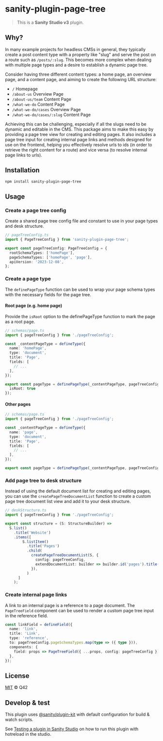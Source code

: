 # sanity-plugin-page-tree

> This is a **Sanity Studio v3** plugin.

## Why?
In many example projects for headless CMSs in general, they typically create a post content type with a property like "slug" and serve the post on a route such as `/posts/:slug`. This becomes more complex when dealing with multiple page types and a desire to establish a dynamic page tree.

Consider having three different content types: a home page, an overview page, and a content page, and aiming to create the following URL structure:

- `/` Homepage
- `/about-us` Overview Page
- `/about-us/team` Content Page
- `/what-we-do` Content Page
- `/what-we-do/cases` Overview Page
- `/what-we-do/cases/:slug` Content Page

Achieving this can be challenging, especially if all the slugs need to be dynamic and editable in the CMS. This package aims to make this easy by providing a page tree view for creating and editing pages. It also includes a page tree input for creating internal page links and methods designed for use on the frontend, helping you effectively resolve urls to ids (in order to retrieve the right content for a route) and vice versa (to resolve internal page links to urls).

## Installation

```sh
npm install sanity-plugin-page-tree
```

## Usage

### Create a page tree config
Create a shared page tree config file and constant to use in your page types and desk structure.

```ts
// pageTreeConfig.ts
import { PageTreeConfig } from 'sanity-plugin-page-tree';

export const pageTreeConfig: PageTreeConfig = {
  rootSchemaTypes: ['homePage'],
  pageSchemaTypes: ['homePage', 'page'],
  apiVersion: '2023-12-08',
};

```

### Create a page type
The `definePageType` function can be used to wrap your page schema types with the necessary fields for the page tree.

#### Root page (e.g. home page)
Provide the `isRoot` option to the definePageType function to mark the page as a root page.

```ts
// schemas/page.ts
import { pageTreeConfig } from './pageTreeConfig';

const _contentPageType = defineType({
  name: 'homePage',
  type: 'document',
  title: 'Page',
  fields: [
    // ...
  ],
});

export const pageType = definePageType(_contentPageType, pageTreeConfig, {
  isRoot: true
});
```

#### Other pages

```ts
// schemas/page.ts
import { pageTreeConfig } from './pageTreeConfig';

const _contentPageType = defineType({
  name: 'page',
  type: 'document',
  title: 'Page',
  fields: [
    // ...
  ],
});

export const pageType = definePageType(_contentPageType, pageTreeConfig);
```

### Add page tree to desk structure
Instead of using the default document list for creating and editing pages, you can use the `createPageTreeDocumentList` function to create a custom page tree document list view and add it to your desk structure.

```ts
// deskStructure.ts
import { pageTreeConfig } from './pageTreeConfig';

export const structure = (S: StructureBuilder) =>
  S.list()
    .title('Website')
    .items([
        S.listItem()
          .title('Pages')
          .child(
            createPageTreeDocumentList(S, {
              config: pageTreeConfig,
              extendDocumentList: builder => builder.id('pages').title('Pages').apiVersion('2023-12-08'),
            }),
          )
      ]
    );
```

### Create internal page links
A link to an internal page is a reference to a page document. The `PageTreeField` component can be used to render a custom page tree input in the reference field.

```ts
const linkField = defineField({
  name: 'link',
  title: 'Link',
  type: 'reference',
  to: pageTreeConfig.pageSchemaTypes.map(type => ({ type })),
  components: {
    field: props => PageTreeField({ ...props, config: pageTreeConfig }),
  },
});

```

## License

[MIT](LICENSE) © Q42

## Develop & test

This plugin uses [@sanity/plugin-kit](https://github.com/sanity-io/plugin-kit)
with default configuration for build & watch scripts.

See [Testing a plugin in Sanity Studio](https://github.com/sanity-io/plugin-kit#testing-a-plugin-in-sanity-studio)
on how to run this plugin with hotreload in the studio.
